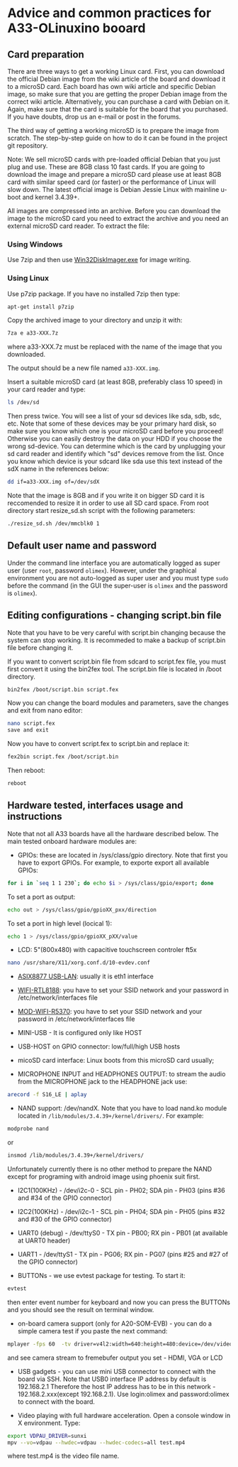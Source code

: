 # Advice and common practices for A33-OLinuxino booard

## Card preparation

There are three ways to get a working Linux card.
First, you can download the official Debian image from the wiki article of the board and download it to a microSD card.
Each board has own wiki article and specific Debian image, so make sure that you are getting the proper Debian image from the correct wiki article.
Alternatively, you can purchase a card with Debian on it.
Again, make sure that the card is suitable for the board that you purchased.
If you have doubts, drop us an e-mail or post in the forums.

The third way of getting a working microSD is to prepare the image from scratch.
The step-by-step guide on how to do it can be found in the project git repository.

Note: We sell microSD cards with pre-loaded official Debian that you just plug and use.
These are 8GB class 10 fast cards.
If you are going to download the image and prepare a microSD card please use at least 8GB card with similar speed card (or faster) or the performance of Linux will slow down.
The latest official image is Debian Jessie Linux with mainline u-boot and kernel 3.4.39+.

All images are compressed into an archive.
Before you can download the image to the microSD card you need to extract the archive and you need an external microSD card reader.
To extract the file:

### Using Windows

Use 7zip and then use [Win32DiskImager.exe](http://sourceforge.net/projects/win32diskimager/) for image writing.

### Using Linux

Use p7zip package.
If you have no installed 7zip then type:

```bash
apt-get install p7zip
```

Copy the archived image to your directory and unzip it with:

```bash
7za e a33-XXX.7z
```

where a33-XXX.7z must be replaced with the name of the image that you downloaded.

The output should be a new file named ``a33-XXX.img``.

Insert a suitable microSD card (at least 8GB, preferably class 10 speed) in your card reader and type:

```bash
ls /dev/sd
```

Then press <TAB> twice.
You will see a list of your sd devices like sda, sdb, sdc, etc.
Note that some of these devices may be your primary hard disk, so make sure you know which one is your microSD card before you proceed!
Otherwise you can easily destroy the data on your HDD if you choose the wrong sd-device.
You can determine which is the card by unplugging your sd card reader and identify which "sd" devices remove from the list.
Once you know which device is your sdcard like sda use this text instead of the sdX name in the references below:

```bash
dd if=a33-XXX.img of=/dev/sdX
```

Note that the image is 8GB and if you write it on bigger SD card it is reccomended to resize it in order to use all SD card space.
From root directory start resize_sd.sh script with the following parameters:

```bash
./resize_sd.sh /dev/mmcblk0 1
```

## Default user name and password

Under the command line interface you are automatically logged as super user (user ``root``, password ``olimex``).
However, under the graphical environment you are not auto-logged as super user and you must type ``sudo`` before the command (in the GUI the super-user is ``olimex`` and the password is ``olimex``).

## Editing configurations - changing script.bin file

Note that you have to be very careful with script.bin changing because the system can stop working.
It is recommeded to make a backup of script.bin file before changing it.

If you want to convert script.bin file from sdcard to script.fex file, you must first convert it using the bin2fex tool.
The script.bin file is located in /boot directory.

```bash
bin2fex /boot/script.bin script.fex
```

Now you can change the board modules and parameters, save the changes and exit from nano editor:

```bash
nano script.fex
save and exit
```

Now you have to convert script.fex to script.bin and replace it:

```bash
fex2bin script.fex /boot/script.bin
```

Then reboot: 

```bash
reboot
```

## Hardware tested, interfaces usage and instructions

Note that not all A33 boards have all the hardware described below.
The main tested onboard hardware modules are:

- GPIOs: these are located in /sys/class/gpio directory.
Note that first you have to export GPIOs.
For example, to exporte export all available GPIOs:

```bash
for i in `seq 1 1 230`; do echo $i > /sys/class/gpio/export; done
```

To set a port as output:

```bash
echo out > /sys/class/gpio/gpioXX_pxx/direction
```

To set a port in high level (locical 1):

```bash
echo 1 > /sys/class/gpio/gpioXX_pXX/value
```

- LCD: 5"(800x480) with capacitive touchscreen controler ft5x

```bash
nano /usr/share/X11/xorg.conf.d/10-evdev.conf
```

- [ASIX8877 USB-LAN](https://www.olimex.com/Products/OLinuXino/A13/USB-ETHERNET-AX88772B): usually it is eth1 interface
- [WIFI-RTL8188](https://www.olimex.com/Products/Modules/Ethernet/MOD-WIFI-RTL8188): you have to set your SSID network and your password in /etc/network/interfaces file
- [MOD-WIFI-R5370](https://www.olimex.com/Products/USB-Modules/MOD-WIFI-R5370): you have to set your SSID network and your password in /etc/network/interfaces file
- MINI-USB - It is configured only like HOST
- USB-HOST on GPIO connector: low/full/high USB hosts
- micoSD card interface: Linux boots from this microSD card usually; 

- MICROPHONE INPUT and HEADPHONES OUTPUT: to stream the audio from the MICROPHONE jack to the HEADPHONE jack use:

```bash
arecord -f S16_LE | aplay
```

- NAND support: /dev/nandX.
Note that you have to load nand.ko module located in ``/lib/modules/3.4.39+/kernel/drivers/``.
For example:

```bash
modprobe nand
```

or

```bash
insmod /lib/modules/3.4.39+/kernel/drivers/
```

Unfortunately currently there is no other method to prepare the NAND except for programing with android image using phoenix suit first. 

- I2C1(100KHz) - /dev/i2c-0 - SCL pin - PH02; SDA pin - PH03 (pins #36 and #34 of the GPIO connector)
- I2C2(100KHz) - /dev/i2c-1 - SCL pin - PH04; SDA pin - PH05 (pins #32 and #30 of the GPIO connector)
- UART0 (debug) - /dev/ttyS0 - TX pin - PB00; RX pin - PB01 (at available at UART0 header)
- UART1 - /dev/ttyS1 - TX pin - PG06; RX pin - PG07 (pins #25 and #27 of the GPIO connector)

- BUTTONs - we use evtest package for testing. To start it:

```bash
evtest
```

then enter event number for keyboard and now you can press the BUTTONs and you should see the result on terminal window.

- on-board camera support (only for A20-SOM-EVB) - you can do a simple camera test if you paste the next command:

```bash
mplayer -fps 60  -tv driver=v4l2:width=640:height=480:device=/dev/video0 tv://
```

and see camera stream to fremebufer output you set - HDMI, VGA or LCD

- USB gadgets - you can use mini USB connector to connect with the board via SSH. Note that USB0 interface IP address by default  is 192.168.2.1 Therefore the host IP address has to be in this network - 192.168.2.xxx(except 192.168.2.1). Use login:olimex and password:olimex to connect with the board.

- Video playing with full hardware acceleration. Open a console window in X environment. Type:

```bash
export VDPAU_DRIVER=sunxi
mpv --vo=vdpau --hwdec=vdpau --hwdec-codecs=all test.mp4
```

where test.mp4 is the video file name.
